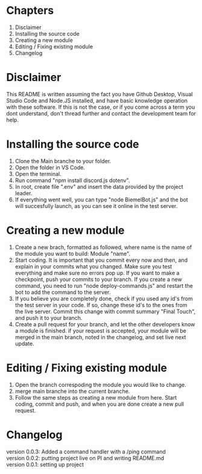 # Chapters

1.  Disclaimer
2.  Installing the source code
3.  Creating a new module
4.  Editing / Fixing existing module
5.  Changelog

# Disclaimer

This README is written assuming the fact you have Github Desktop, Visual Studio Code and Node.JS installed, and have basic knowledge operation with these software.
If this is not the case, or if you come across a term you dont understand, don't thread further and contact the development team for help.

# Installing the source code

1.  Clone the Main branche to your folder.
2.  Open the folder in VS Code.
3.  Open the terminal.
4.  Run command "npm install discord.js dotenv".
5.  In root, create file ".env" and insert the data provided by the project leader.
6.  If everything went well, you can type "node BiemelBot.js" and the bot will succesfully launch, as you can see it online in the test server.

# Creating a new module

1.  Create a new brach, formatted as followed, where name is the name of the module you want to build: Module "name".
2.  Start coding. It is important that you commit every now and then, and explain in your commits what you changed.
    Make sure you test everything and make sure no errors pop up. If you want to make a checkpoint, push your commits to your branch.
    If you create a new command, you need to run "node deploy-commands.js" and restart the bot to add the command to the server.
3.  If you believe you are completely done, check if you used any id's from the test server in your code.
    If so, change these id's to the ones from the live server. Commit this change with commit summary "Final Touch", and push it to your branch.
4.  Create a pull request for your branch, and let the other developers know a module is finished.
    if your request is accepted, your module will be merged in the main branch, noted in the changelog, and set live next update.

# Editing / Fixing existing module

1.  Open the branch correspoding the module you would like to change.
2.  merge main branche into the current branche.
3.  Follow the same steps as creating a new module from here. Start coding, commit and push, and when you are done create a new pull request.

# Changelog

version 0.0.3: Added a command handler with a /ping command  
version 0.0.2: putting project live on PI and writing README.md  
version 0.0.1: setting up project
